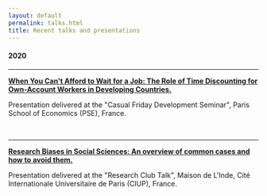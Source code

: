 ```yaml
---
layout: default
permalink: talks.html
title: Recent talks and presentations
---
```


#### 2020

<hr>

<b>[When You Can't Afford to Wait for a Job: The Role of Time Discounting for Own-Account Workers in Developing Countries.](../docs/2020-07-17-presentation-oaw.pdf)</b>

Presentation delivered at the "Casual Friday Development Seminar", Paris School of Economics (PSE), France.

<br>
<hr>

<b>[Research Biases in Social Sciences: An overview of common cases and how to avoid them.](../docs/2020-03-06-presentation-research-biases.pdf)</b>

Presentation delivered at the "Research Club Talk", Maison de L'Inde, Cité Internationale Universitaire de Paris (CIUP), France.
